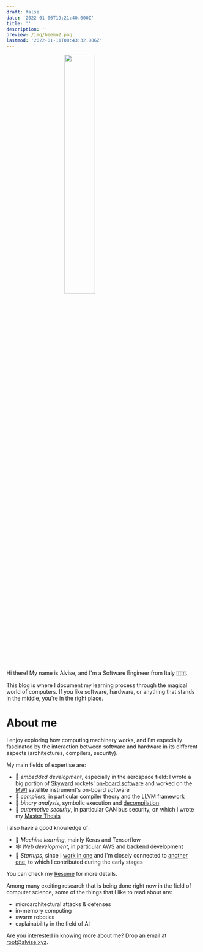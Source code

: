 ```yaml
---
draft: false
date: '2022-01-06T19:21:40.000Z'
title: ''
description: ''
preview: /img/beemo2.png
lastmod: '2022-01-11T00:43:32.806Z'
---
```



<img src="/img/beemo2.png" style="width:40%; min-width:125px; max-width:200px; display: block; margin:auto; border-radius:0px; padding-bottom:30px;" />

Hi there! My name is Alvise, and I'm a Software Engineer from Italy 🇮🇹.

This blog is where I document my learning process through the magical world of computers. If you like software, hardware, or anything that stands in the middle, you're in the right place.


# About me

I enjoy exploring how computing machinery works, and
I'm especially fascinated by the interaction between software and hardware in its
different aspects (architectures, compilers, security).

<!-- My background in Computer Science is quite varied: I obtained my high school
diploma in classical studies, during which also learned how to write web
applications, and then started my Bachelor's in Electronics Engineering. I later
switched to Computer Engineering, where I focused on Embedded Development.
During my Master's, I did an exchange program focused on Artificial Intelligence
and Data Science, briefly worked in an early-stage startup as a backend
developer with sysadmin tasks, and became passionate about Computer Security,
which is now my day job. -->

<!-- ## Experience -->

My main fields of expertise are:
* 🚀 *embedded development*, especially in the aerospace field: I wrote a big portion
of [Skyward](https://skywarder.eu) rockets' [on-board software](https://github.com/skyward-er/skyward-boardcore) and worked on the
[MWI](https://directory.eoportal.org/web/eoportal/satellite-missions/m/metop-sg) satellite instrument's on-board software
* 🐉 *compilers*, in particular compiler theory and the LLVM framework
* 🔬 *binary analysis*, symbolic execution and [decompilation](https://github.com/revng)
* 🚗 *automotive security*, in particular CAN bus security, on which I wrote
my [Master Thesis](https://www.politesi.polimi.it/bitstream/10589/180235/1/2021_10_DeFaveriTron.pdf)

I also have a good knowledge of:
* 🤖 *Machine learning*, mainly Keras and Tensorflow
* 🕸️ *Web development*, in particular AWS and backend development
* 🦄 *Startups*, since I [work in one](https://rev.ng) and I'm closely connected to [another one](https://blinklastmile.com), to which I contributed during the
early stages

You can check my [Resume](http://cv.alvise.xyz) for more details.

<!-- ## Interests -->

Among many exciting research that is being done right now in the field
of computer science, some of the things that I like to read about are:
* microarchitectural attacks & defenses
* in-memory computing
* swarm robotics
* explainability in the field of AI


<!-- ## Contacts -->

Are you interested in knowing more about me? Drop an email at [root@alvise.xyz](mailto:root@alvise.xyz).
